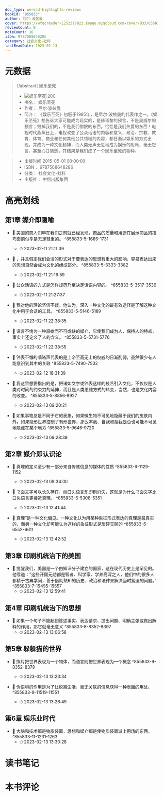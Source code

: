 ```yaml
---
doc_type: weread-highlights-reviews
bookId: "855833"
author: 尼尔·波兹曼
cover: https://wfqqreader-1252317822.image.myqcloud.com/cover/833/855833/t7_855833.jpg
reviewCount: 0
noteCount: 16
isbn: 9787508648286
category: 社会文化-社科
lastReadDate: 2023-02-13
---
```

# 元数据
> [!abstract] 娱乐至死
> - ![ 娱乐至死|200](https://wfqqreader-1252317822.image.myqcloud.com/cover/833/855833/t7_855833.jpg)
> - 书名： 娱乐至死
> - 作者： 尼尔·波兹曼
> - 简介：     《娱乐至死》初版于1985年，是尼尔·波兹曼的代表作之一。《娱乐至死》想告诉大家可能成为现实的，是赫胥黎的预言，不是奥威尔的预言；毁掉我们的，不是我们憎恨的东西，恰恰是我们热爱的东西！电视时代蒸蒸日上，电视改变了公众话语的内容和意义，政治、宗教、教育、体育、商业和任何其他公共领域的内容，都日渐以娱乐的方式出现，并成为一种文化精神，而人类无声无息地成为娱乐的附庸，毫无怨言，甚至心甘情愿，其结果是我们成了一个娱乐至死的物种。

> - 出版时间 2015-05-01 00:00:00
> - ISBN： 9787508648286
> - 分类： 社会文化-社科
> - 出版社： 中信出版集团

# 高亮划线

## 第1章 媒介即隐喻


- 📌 美国的商人们早在我们之前就已经发现，商品的质量和用途在展示商品的技巧面前似乎是无足轻重的。 ^855833-5-1686-1731
    - ⏱ 2023-02-11 21:11:39 

- 📌 ，并且假定我们会话的形式对于要表达的思想有重大的影响，容易表达出来的思想自然会成为文化的组成部分。 ^855833-5-3333-3382
    - ⏱ 2023-02-11 21:16:59 

- 📌 公众话语的方式是怎样规范乃至决定话语内容的。 ^855833-5-3517-3539
    - ⏱ 2023-02-11 21:27:37 

- 📌 我对他的理论坚信不疑。他认为，深入一种文化的最有效途径是了解这种文化中用于会话的工具。 ^855833-5-5146-5189
    - ⏱ 2023-02-11 22:38:35 

- 📌 语言不愧为一种原始而不可或缺的媒介，它使我们成为人，保持人的特点，事实上还定义了人的含义。 ^855833-5-5731-5776
    - ⏱ 2023-02-11 22:38:55 

- 📌 钟表不懈的嘀嗒声代表的是上帝至高无上的权威的日渐削弱，虽然很少有人能意识到其中的关联 ^855833-5-7490-7532
    - ⏱ 2023-02-12 18:31:39 

- 📌 我这里想要指出的是，把诸如文字或钟表这样的技艺引入文化，不仅仅是人类对时间的约束力的延伸，而且是人类思维方式的转变，当然，也是文化内容的改变。 ^855833-5-8856-8927
    - ⏱ 2023-02-13 09:20:21 

- 📌 如果事物总是不同于它的表象，如果微生物不可见地隐藏于我们的皮肤内外，如果隐形世界控制了有形世界，那么本我、自我和超我是否也可能不可见地隐藏在某个地方 ^855833-5-9646-9720
    - ⏱ 2023-02-13 09:28:39 
## 第2章 媒介即认识论


- 📌 真理的定义至少有一部分来自传递信息的媒体的性质 ^855833-6-1129-1152
    - ⏱ 2023-02-13 09:34:00 

- 📌 书面文字可以长久存在，而口头语言却即刻消失，这就是为什么书面文字比口头语言更接近真理。 ^855833-6-5308-5351
    - ⏱ 2023-02-13 12:41:44 

- 📌 真理”是一种文化偏见。一种文化认为用某种象征形式表达的真理是最真实的，而另一种文化却可能认为这样的象征形式是琐碎无聊的 ^855833-6-6552-6611
    - ⏱ 2023-02-13 12:42:52 
## 第3章 印刷机统治下的美国


- 📌 提醒我们，美国是一个由知识分子建立的国家，这在现代历史上是罕见的。他写道：“这些开国元勋都是智者、科学家、学养高深之人，他们中的很多人都精于古典学问，善于借助熟知的历史、政治和法律来解决当时紧迫的问题。” ^855833-7-15455-15557
    - ⏱ 2023-02-13 12:59:41 
## 第4章 印刷机统治下的思想


- 📌 如果一个句子不能起到陈述事实、表达请求、提出问题、明确主张或做出解释的作用，那它就毫无意义 ^855833-8-8352-8397
    - ⏱ 2023-02-13 13:06:58 
## 第5章 躲躲猫的世界


- 📌 照片把世界表现为一个物体，而语言则把世界表现为一个概念 ^855833-9-8352-8379
    - ⏱ 2023-02-13 13:23:34 

- 📌 伪语境的作用是为了让脱离生活、毫无关联的信息获得一种表面的用处。 ^855833-9-11519-11551
    - ⏱ 2023-02-13 13:26:49 
## 第6章 娱乐业时代


- 📌 大脑和技术都是物质装置，思想和媒介都是使物质装置派上用场的东西。 ^855833-11-1231-1263
    - ⏱ 2023-02-13 13:30:28 
# 读书笔记

# 本书评论
